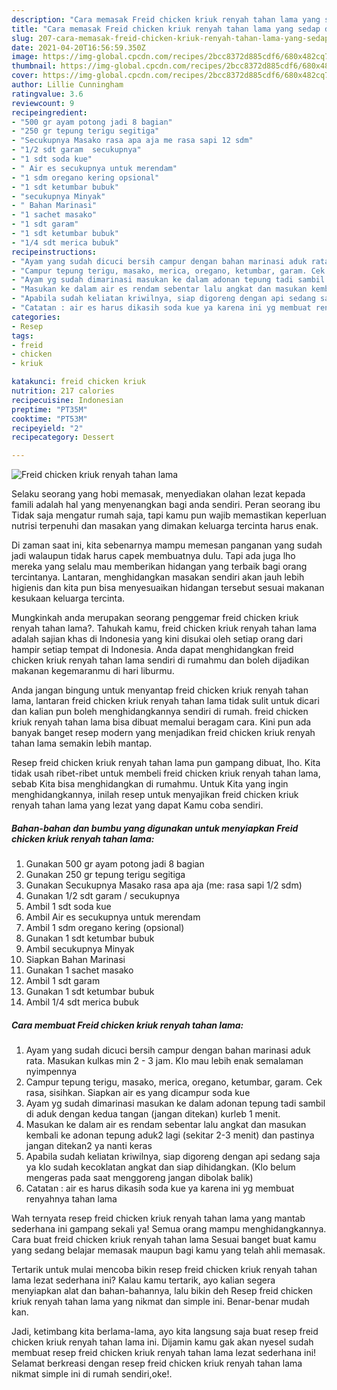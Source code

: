 ```yaml
---
description: "Cara memasak Freid chicken kriuk renyah tahan lama yang sedap dan Mudah Dibuat"
title: "Cara memasak Freid chicken kriuk renyah tahan lama yang sedap dan Mudah Dibuat"
slug: 207-cara-memasak-freid-chicken-kriuk-renyah-tahan-lama-yang-sedap-dan-mudah-dibuat
date: 2021-04-20T16:56:59.350Z
image: https://img-global.cpcdn.com/recipes/2bcc8372d885cdf6/680x482cq70/freid-chicken-kriuk-renyah-tahan-lama-foto-resep-utama.jpg
thumbnail: https://img-global.cpcdn.com/recipes/2bcc8372d885cdf6/680x482cq70/freid-chicken-kriuk-renyah-tahan-lama-foto-resep-utama.jpg
cover: https://img-global.cpcdn.com/recipes/2bcc8372d885cdf6/680x482cq70/freid-chicken-kriuk-renyah-tahan-lama-foto-resep-utama.jpg
author: Lillie Cunningham
ratingvalue: 3.6
reviewcount: 9
recipeingredient:
- "500 gr ayam potong jadi 8 bagian"
- "250 gr tepung terigu segitiga"
- "Secukupnya Masako rasa apa aja me rasa sapi 12 sdm"
- "1/2 sdt garam  secukupnya"
- "1 sdt soda kue"
- " Air es secukupnya untuk merendam"
- "1 sdm oregano kering opsional"
- "1 sdt ketumbar bubuk"
- "secukupnya Minyak"
- " Bahan Marinasi"
- "1 sachet masako"
- "1 sdt garam"
- "1 sdt ketumbar bubuk"
- "1/4 sdt merica bubuk"
recipeinstructions:
- "Ayam yang sudah dicuci bersih campur dengan bahan marinasi aduk rata. Masukan kulkas min 2 - 3 jam. Klo mau lebih enak semalaman nyimpennya"
- "Campur tepung terigu, masako, merica, oregano, ketumbar, garam. Cek rasa, sisihkan. Siapkan air es yang dicampur soda kue"
- "Ayam yg sudah dimarinasi masukan ke dalam adonan tepung tadi sambil di aduk dengan kedua tangan (jangan ditekan) kurleb 1 menit."
- "Masukan ke dalam air es rendam sebentar lalu angkat dan masukan kembali ke adonan tepung aduk2 lagi (sekitar 2-3 menit) dan pastinya jangan ditekan2 ya nanti keras"
- "Apabila sudah keliatan kriwilnya, siap digoreng dengan api sedang saja ya klo sudah kecoklatan angkat dan siap dihidangkan. (Klo belum mengeras pada saat menggoreng jangan dibolak balik)"
- "Catatan : air es harus dikasih soda kue ya karena ini yg membuat renyahnya tahan lama"
categories:
- Resep
tags:
- freid
- chicken
- kriuk

katakunci: freid chicken kriuk 
nutrition: 217 calories
recipecuisine: Indonesian
preptime: "PT35M"
cooktime: "PT53M"
recipeyield: "2"
recipecategory: Dessert

---
```



![Freid chicken kriuk renyah tahan lama](https://img-global.cpcdn.com/recipes/2bcc8372d885cdf6/680x482cq70/freid-chicken-kriuk-renyah-tahan-lama-foto-resep-utama.jpg)

Selaku seorang yang hobi memasak, menyediakan olahan lezat kepada famili adalah hal yang menyenangkan bagi anda sendiri. Peran seorang ibu Tidak saja mengatur rumah saja, tapi kamu pun wajib memastikan keperluan nutrisi terpenuhi dan masakan yang dimakan keluarga tercinta harus enak.

Di zaman  saat ini, kita sebenarnya mampu memesan panganan yang sudah jadi walaupun tidak harus capek membuatnya dulu. Tapi ada juga lho mereka yang selalu mau memberikan hidangan yang terbaik bagi orang tercintanya. Lantaran, menghidangkan masakan sendiri akan jauh lebih higienis dan kita pun bisa menyesuaikan hidangan tersebut sesuai makanan kesukaan keluarga tercinta. 



Mungkinkah anda merupakan seorang penggemar freid chicken kriuk renyah tahan lama?. Tahukah kamu, freid chicken kriuk renyah tahan lama adalah sajian khas di Indonesia yang kini disukai oleh setiap orang dari hampir setiap tempat di Indonesia. Anda dapat menghidangkan freid chicken kriuk renyah tahan lama sendiri di rumahmu dan boleh dijadikan makanan kegemaranmu di hari liburmu.

Anda jangan bingung untuk menyantap freid chicken kriuk renyah tahan lama, lantaran freid chicken kriuk renyah tahan lama tidak sulit untuk dicari dan kalian pun boleh menghidangkannya sendiri di rumah. freid chicken kriuk renyah tahan lama bisa dibuat memalui beragam cara. Kini pun ada banyak banget resep modern yang menjadikan freid chicken kriuk renyah tahan lama semakin lebih mantap.

Resep freid chicken kriuk renyah tahan lama pun gampang dibuat, lho. Kita tidak usah ribet-ribet untuk membeli freid chicken kriuk renyah tahan lama, sebab Kita bisa menghidangkan di rumahmu. Untuk Kita yang ingin menghidangkannya, inilah resep untuk menyajikan freid chicken kriuk renyah tahan lama yang lezat yang dapat Kamu coba sendiri.

<!--inarticleads1-->

##### Bahan-bahan dan bumbu yang digunakan untuk menyiapkan Freid chicken kriuk renyah tahan lama:

1. Gunakan 500 gr ayam potong jadi 8 bagian
1. Gunakan 250 gr tepung terigu segitiga
1. Gunakan Secukupnya Masako rasa apa aja (me: rasa sapi 1/2 sdm)
1. Gunakan 1/2 sdt garam / secukupnya
1. Ambil 1 sdt soda kue
1. Ambil  Air es secukupnya untuk merendam
1. Ambil 1 sdm oregano kering (opsional)
1. Gunakan 1 sdt ketumbar bubuk
1. Ambil secukupnya Minyak
1. Siapkan  Bahan Marinasi
1. Gunakan 1 sachet masako
1. Ambil 1 sdt garam
1. Gunakan 1 sdt ketumbar bubuk
1. Ambil 1/4 sdt merica bubuk




<!--inarticleads2-->

##### Cara membuat Freid chicken kriuk renyah tahan lama:

1. Ayam yang sudah dicuci bersih campur dengan bahan marinasi aduk rata. Masukan kulkas min 2 - 3 jam. Klo mau lebih enak semalaman nyimpennya
1. Campur tepung terigu, masako, merica, oregano, ketumbar, garam. Cek rasa, sisihkan. Siapkan air es yang dicampur soda kue
1. Ayam yg sudah dimarinasi masukan ke dalam adonan tepung tadi sambil di aduk dengan kedua tangan (jangan ditekan) kurleb 1 menit.
1. Masukan ke dalam air es rendam sebentar lalu angkat dan masukan kembali ke adonan tepung aduk2 lagi (sekitar 2-3 menit) dan pastinya jangan ditekan2 ya nanti keras
1. Apabila sudah keliatan kriwilnya, siap digoreng dengan api sedang saja ya klo sudah kecoklatan angkat dan siap dihidangkan. (Klo belum mengeras pada saat menggoreng jangan dibolak balik)
1. Catatan : air es harus dikasih soda kue ya karena ini yg membuat renyahnya tahan lama




Wah ternyata resep freid chicken kriuk renyah tahan lama yang mantab sederhana ini gampang sekali ya! Semua orang mampu menghidangkannya. Cara buat freid chicken kriuk renyah tahan lama Sesuai banget buat kamu yang sedang belajar memasak maupun bagi kamu yang telah ahli memasak.

Tertarik untuk mulai mencoba bikin resep freid chicken kriuk renyah tahan lama lezat sederhana ini? Kalau kamu tertarik, ayo kalian segera menyiapkan alat dan bahan-bahannya, lalu bikin deh Resep freid chicken kriuk renyah tahan lama yang nikmat dan simple ini. Benar-benar mudah kan. 

Jadi, ketimbang kita berlama-lama, ayo kita langsung saja buat resep freid chicken kriuk renyah tahan lama ini. Dijamin kamu gak akan nyesel sudah membuat resep freid chicken kriuk renyah tahan lama lezat sederhana ini! Selamat berkreasi dengan resep freid chicken kriuk renyah tahan lama nikmat simple ini di rumah sendiri,oke!.

